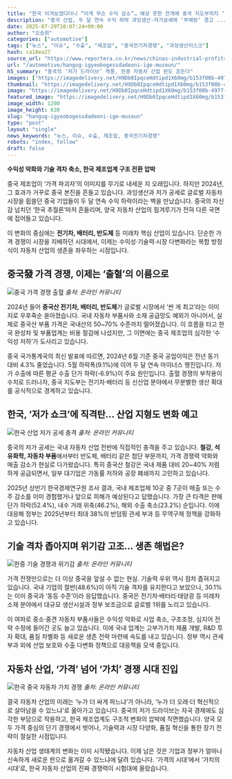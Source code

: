 ```yaml
---
title: "한국 이겨보겠다더니 “이게 무슨 수익 감소”… 예상 못한 전개에 중국 지도부까지 ‘허둥지둥’"
description: "중국 산업, 두 달 연속 수익 하락 과잉생산·저가공세에 ‘부메랑’ 경고 ..."
date: 2025-07-29T10:07:24+09:00
author: "오승희"
categories: ["automotive"]
tags: ["뉴스", "이슈", "수출", "제조업", "중국전기차경쟁", "과잉생산리스크"]
hash: ca18ea27
source_url: "https://www.reportera.co.kr/news/chinas-industrial-profits-fall-for-2nd-straight-month/"
url: "/automotive/hangug-igyeobogessdadeoni-ige-museun/"
h5_summary: "중국의 ‘저가 드라이브’ 역풍, 한중 자동차 산업 판도 흔든다"
images: ["https://imagedelivery.net/H9Db0IpqceHdtipd1X60mg/b153f00b-4977-42f5-e8df-e153c2d99500/public", "https://imagedelivery.net/H9Db0IpqceHdtipd1X60mg/bd565dcb-1179-454d-604d-64ed63717800/public", "https://imagedelivery.net/H9Db0IpqceHdtipd1X60mg/de7dff0f-9fdf-4b18-d35e-a1c253949000/public", "https://imagedelivery.net/H9Db0IpqceHdtipd1X60mg/37a4f153-7f83-4d3f-8af2-b261b2eedf00/public", "https://imagedelivery.net/H9Db0IpqceHdtipd1X60mg/8962c111-8e25-438c-562f-430ac6b02e00/public"]
thumbnail: "https://imagedelivery.net/H9Db0IpqceHdtipd1X60mg/b153f00b-4977-42f5-e8df-e153c2d99500/public"
image: "https://imagedelivery.net/H9Db0IpqceHdtipd1X60mg/b153f00b-4977-42f5-e8df-e153c2d99500/public"
featured_image: "https://imagedelivery.net/H9Db0IpqceHdtipd1X60mg/b153f00b-4977-42f5-e8df-e153c2d99500/public"
image_width: 1200
image_height: 630
slug: "hangug-igyeobogessdadeoni-ige-museun"
type: "post"
layout: "single"
news_keywords: "뉴스, 이슈, 수출, 제조업, 중국전기차경쟁"
robots: "index, follow"
draft: false
---
```


**수익성 악화와 기술 격차 축소, 한국 제조업계 구조 전환 압박**

중국 제조업이 ‘가격 파괴자’의 이미지를 무기로 내세운 지 오래입니다. 하지만 2024년, 그 효과가 거꾸로 중국 본진을 흔들고 있습니다. 과잉생산과 저가 공세로 글로벌 자동차 시장을 휩쓸던 중국 기업들이 두 달 연속 수익 하락이라는 벽을 만났습니다. 중국의 자신감 넘치던 ‘한국 추월론’마저 흔들리며, 양국 자동차 산업의 힘겨루기가 전혀 다른 국면에 접어들고 있습니다.

이 변화의 중심에는 **전기차, 배터리, 반도체** 등 미래차 핵심 산업이 있습니다. 단순한 가격 경쟁이 시장을 지배하던 시대에서, 이제는 수익성·기술력·시장 다변화라는 복합 방정식이 자동차 산업의 생존을 좌우하는 시점입니다.

## 중국發 가격 경쟁, 이제는 ‘출혈’의 이름으로

![중국 가격 경쟁 출혈](https://imagedelivery.net/H9Db0IpqceHdtipd1X60mg/bd565dcb-1179-454d-604d-64ed63717800/public)
*출처: 온라인 커뮤니티*


2024년 들어 **중국산 전기차, 배터리, 반도체**가 글로벌 시장에서 ‘싼 게 최고’라는 이미지로 우후죽순 쏟아졌습니다. 국내 자동차 부품사와 소재 공급망도 예외가 아니어서, 실제로 중국산 부품 가격은 국내산의 50~70% 수준까지 떨어졌습니다. 이 흐름을 타고 한국 완성차 및 부품업계는 비용 절감에 나섰지만, 그 이면에는 중국 제조업의 심각한 ‘수익성 저하’가 도사리고 있습니다.

중국 국가통계국의 최신 발표에 따르면, 2024년 6월 기준 중국 공업이익은 전년 동기 대비 4.3% 줄었습니다. 5월 하락폭(9.1%)에 이어 두 달 연속 마이너스 행진입니다. 저가 수출에 따른 평균 수출 단가 하락(-6.9%)이 주요 원인입니다. 출혈 경쟁의 부작용이 수치로 드러나자, 중국 지도부는 전기차·배터리 등 신산업 분야에서 무분별한 생산 확대를 공식적으로 경계하고 있습니다.

## 한국, ‘저가 쇼크’에 직격탄… 산업 지형도 변화 예고

![한국 산업 저가 공세 충격](https://imagedelivery.net/H9Db0IpqceHdtipd1X60mg/8962c111-8e25-438c-562f-430ac6b02e00/public)
*출처: 온라인 커뮤니티*


중국의 저가 공세는 국내 자동차 산업 전반에 직접적인 충격을 주고 있습니다. **철강, 석유화학, 자동차 부품**에서부터 반도체, 배터리 같은 첨단 부문까지, 가격 경쟁력 약화와 매출 감소가 현실로 다가왔습니다. 특히 중국산 철강은 국내 제품 대비 20~40% 저렴하게 공급되면서, 일부 대기업은 가동률 저하와 공장 폐쇄까지 고민하고 있습니다.

2025년 상반기 한국경제연구원 조사 결과, 국내 제조업체 10곳 중 7곳이 매출 또는 수주 감소를 이미 경험했거나 앞으로 피해가 예상된다고 답했습니다. 가장 큰 타격은 판매단가 하락(52.4%), 내수 거래 위축(46.2%), 해외 수출 축소(23.2%) 순입니다. 이에 대응해 정부는 2025년부터 최대 38%의 반덤핑 관세 부과 등 무역구제 정책을 강화하고 있습니다.

## 기술 격차 좁아지며 위기감 고조… 생존 해법은?

![한중 기술 경쟁과 위기감](https://imagedelivery.net/H9Db0IpqceHdtipd1X60mg/de7dff0f-9fdf-4b18-d35e-a1c253949000/public)
*출처: 온라인 커뮤니티*


가격 전쟁만으로는 더 이상 중국을 앞설 수 없는 현실. 기술력 우위 역시 점차 좁혀지고 있습니다. 국내 기업의 절반(48.6%)이 아직 기술 격차를 유지한다고 보았으나, 30.1%는 이미 중국과 ‘동등 수준’이라 응답했습니다. 중국은 전기차·배터리·태양광 등 미래차 소재 분야에서 대규모 생산시설과 정부 보조금으로 글로벌 1위를 노리고 있습니다.

이 여파로 중소·중견 자동차 부품사들은 수익성 악화로 사업 축소, 구조조정, 심지어 전략 수정에 들어간 곳도 늘고 있습니다. 이에 국내 업계는 고부가가치 제품 개발, R&D 투자 확대, 품질 차별화 등 새로운 생존 전략 마련에 속도를 내고 있습니다. 정부 역시 관세 부과 외에 산업 보호와 수출 다변화 정책으로 대응책을 모색 중입니다.

## 자동차 산업, ‘가격’ 넘어 ‘가치’ 경쟁 시대 진입

![한국 중국 자동차 가치 경쟁](https://imagedelivery.net/H9Db0IpqceHdtipd1X60mg/37a4f153-7f83-4d3f-8af2-b261b2eedf00/public)
*출처: 온라인 커뮤니티*


결국 자동차 산업의 미래는 ‘누가 더 싸게 파느냐’가 아니라, ‘누가 더 오래·더 혁신적으로 살아남을 수 있느냐’로 옮아가고 있습니다. 중국의 저가 드라이브는 자국 경제에도 심각한 부담으로 작용하고, 한국 제조업계도 구조적 변화의 압박에 직면했습니다. 양국 모두 가격 중심의 단기 경쟁에서 벗어나, 기술력과 시장 다양화, 품질 혁신을 통한 장기 전략이 절실한 시점입니다.

자동차 산업 생태계의 변화는 이미 시작됐습니다. 이제 남은 것은 기업과 정부가 얼마나 신속하게 새로운 판으로 옮겨갈 수 있느냐에 달려 있습니다. ‘가격의 시대’에서 ‘가치의 시대’로, 한국 자동차 산업의 진짜 경쟁력이 시험대에 올랐습니다.
